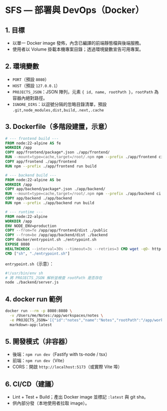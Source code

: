 # SFS — 部署與 DevOps（Docker）

## 1. 目標
- 以單一 Docker image 發佈，內含已編譯的前端靜態檔與後端服務。
- 使用者以 Volume 掛載本機專案目錄；透過環境變數宣告可用專案。

## 2. 環境變數
- `PORT`（預設 `8080`）
- `HOST`（預設 `127.0.0.1`）
- `PROJECTS_JSON`：JSON 陣列，元素 `{ id, name, rootPath }`，`rootPath` 為容器內絕對路徑。
- `IGNORE_DIRS`：以逗號分隔的忽略目錄清單，預設 `.git,node_modules,dist,build,.next,.cache`

## 3. Dockerfile（多階段建置，示意）
```Dockerfile
# --- frontend build ---
FROM node:22-alpine AS fe
WORKDIR /app
COPY app/frontend/package*.json ./app/frontend/
RUN --mount=type=cache,target=/root/.npm npm --prefix ./app/frontend ci
COPY app/frontend ./app/frontend
RUN npm --prefix ./app/frontend run build

# --- backend build ---
FROM node:22-alpine AS be
WORKDIR /app
COPY app/backend/package*.json ./app/backend/
RUN --mount=type=cache,target=/root/.npm npm --prefix ./app/backend ci
COPY app/backend ./app/backend
RUN npm --prefix ./app/backend run build

# --- runtime ---
FROM node:22-alpine
WORKDIR /app
ENV NODE_ENV=production
COPY --from=fe /app/app/frontend/dist ./public
COPY --from=be /app/app/backend/dist ./backend
COPY docker/entrypoint.sh ./entrypoint.sh
EXPOSE 8080
HEALTHCHECK --interval=30s --timeout=3s --retries=3 CMD wget -qO- http://127.0.0.1:8080/health || exit 1
CMD ["sh", "./entrypoint.sh"]
```

`entrypoint.sh`（示意）：
```sh
#!/usr/bin/env sh
# 將 PROJECTS_JSON 解析並檢查 rootPath 是否存在
node ./backend/server.js
```

## 4. docker run 範例
```bash
docker run --rm -p 8080:8080 \
  -v /Users/me/Notes:/app/workspaces/notes \
  -e PROJECTS_JSON='[{"id":"notes","name":"Notes","rootPath":"/app/workspaces/notes"}]' \
  markdown-app:latest
```

## 5. 開發模式（非容器）
- 後端：`npm run dev`（Fastify with ts-node / tsx）
- 前端：`npm run dev`（Vite）
- CORS：開啟 `http://localhost:5173`（或實際 Vite 埠）

## 6. CI/CD（建議）
- Lint + Test + Build；產出 Docker image 並標記 `:latest` 與 git sha。
- 供內部分發（本地使用者拉取 image）。

